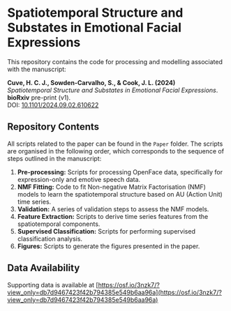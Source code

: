 # Spatiotemporal Structure and Substates in Emotional Facial Expressions

This repository contains the code for processing and modelling associated with the manuscript:

**Cuve, H. C. J., Sowden-Carvalho, S., & Cook, J. L. (2024)**  
*Spatiotemporal Structure and Substates in Emotional Facial Expressions*.  
**bioRxiv** pre-print (v1).  
DOI: [10.1101/2024.09.02.610622](https://doi.org/10.1101/2024.09.02.610622)

## Repository Contents

All scripts related to the paper can be found in the `Paper` folder. The scripts are organised in the following order, which corresponds to the sequence of steps outlined in the manuscript:

1. **Pre-processing:** Scripts for processing OpenFace data, specifically for expression-only and emotive speech data.
2. **NMF Fitting:** Code to fit Non-negative Matrix Factorisation (NMF) models to learn the spatiotemporal structure based on AU (Action Unit) time series.
3. **Validation:** A series of validation steps to assess the NMF models.
4. **Feature Extraction:** Scripts to derive time series features from the spatiotemporal components.
5. **Supervised Classification:** Scripts for performing supervised classification analysis.
6. **Figures:** Scripts to generate the figures presented in the paper.


## Data Availability

Supporting data is available at [https://osf.io/3nzk7/?view_only=db7d9467423f42b794385e549b6aa96a](https://osf.io/3nzk7/?view_only=db7d9467423f42b794385e549b6aa96a)


